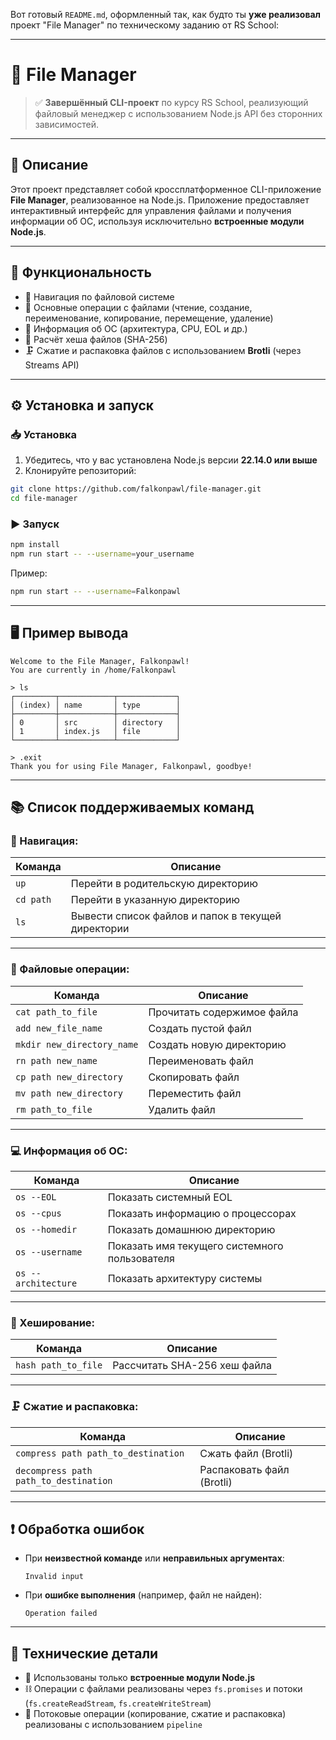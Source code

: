 Вот готовый `README.md`, оформленный так, как будто ты **уже реализовал** проект "File Manager" по техническому заданию от RS School:

---

# 📁 File Manager

> ✅ **Завершённый CLI-проект** по курсу RS School, реализующий файловый менеджер с использованием Node.js API без сторонних зависимостей.

---

## 📌 Описание

Этот проект представляет собой кроссплатформенное CLI-приложение **File Manager**, реализованное на Node.js. Приложение предоставляет интерактивный интерфейс для управления файлами и получения информации об ОС, используя исключительно **встроенные модули Node.js**.

---

## 🚀 Функциональность

* 📂 Навигация по файловой системе
* 📑 Основные операции с файлами (чтение, создание, переименование, копирование, перемещение, удаление)
* 🧠 Информация об ОС (архитектура, CPU, EOL и др.)
* 🔐 Расчёт хеша файлов (SHA-256)
* 🗜️ Сжатие и распаковка файлов с использованием **Brotli** (через Streams API)

---

## ⚙️ Установка и запуск

### 📥 Установка

1. Убедитесь, что у вас установлена Node.js версии **22.14.0 или выше**
2. Клонируйте репозиторий:

```bash
git clone https://github.com/falkonpawl/file-manager.git
cd file-manager
```

### ▶️ Запуск

```bash
npm install
npm run start -- --username=your_username
```

Пример:

```bash
npm run start -- --username=Falkonpawl
```

---

## 🖥️ Пример вывода

```
Welcome to the File Manager, Falkonpawl!
You are currently in /home/Falkonpawl

> ls
┌─────────┬────────────┬─────────────┐
│ (index) │ name       │ type        │
├─────────┼────────────┼─────────────┤
│ 0       │ src        │ directory   │
│ 1       │ index.js   │ file        │
└─────────┴────────────┴─────────────┘

> .exit
Thank you for using File Manager, Falkonpawl, goodbye!
```

---

## 📚 Список поддерживаемых команд

### 📁 Навигация:

| Команда   | Описание                                           |
| --------- | -------------------------------------------------- |
| `up`      | Перейти в родительскую директорию                  |
| `cd path` | Перейти в указанную директорию                     |
| `ls`      | Вывести список файлов и папок в текущей директории |

---

### 📄 Файловые операции:

| Команда                    | Описание                   |
| -------------------------- | -------------------------- |
| `cat path_to_file`         | Прочитать содержимое файла |
| `add new_file_name`        | Создать пустой файл        |
| `mkdir new_directory_name` | Создать новую директорию   |
| `rn path new_name`         | Переименовать файл         |
| `cp path new_directory`    | Скопировать файл           |
| `mv path new_directory`    | Переместить файл           |
| `rm path_to_file`          | Удалить файл               |

---

### 💻 Информация об ОС:

| Команда             | Описание                                      |
| ------------------- | --------------------------------------------- |
| `os --EOL`          | Показать системный EOL                        |
| `os --cpus`         | Показать информацию о процессорах             |
| `os --homedir`      | Показать домашнюю директорию                  |
| `os --username`     | Показать имя текущего системного пользователя |
| `os --architecture` | Показать архитектуру системы                  |

---

### 🔐 Хеширование:

| Команда             | Описание                     |
| ------------------- | ---------------------------- |
| `hash path_to_file` | Рассчитать SHA-256 хеш файла |

---

### 🗜️ Сжатие и распаковка:

| Команда                               | Описание                  |
| ------------------------------------- | ------------------------- |
| `compress path path_to_destination`   | Сжать файл (Brotli)       |
| `decompress path path_to_destination` | Распаковать файл (Brotli) |

---

## ❗ Обработка ошибок

* При **неизвестной команде** или **неправильных аргументах**:

  ```
  Invalid input
  ```

* При **ошибке выполнения** (например, файл не найден):

  ```
  Operation failed
  ```

---

## 📄 Технические детали

* 🔧 Использованы только **встроенные модули Node.js**
* ⛓️ Операции с файлами реализованы через `fs.promises` и потоки (`fs.createReadStream`, `fs.createWriteStream`)
* 🧩 Потоковые операции (копирование, сжатие и распаковка) реализованы с использованием `pipeline`



